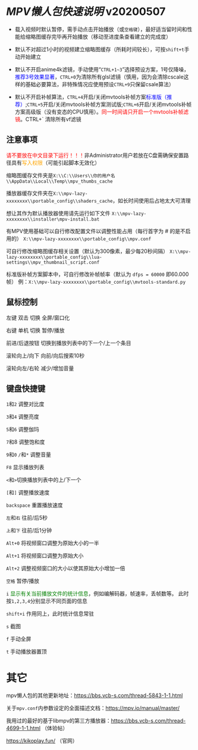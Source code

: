 # _MPV懒人包快速说明_ v20200507

* 载入视频时默认暂停，需手动点击开始播放（或`空格键`），最好适当留时间和性能给缩略图缓存完毕再开始播放（移动至进度条查看建立的完成度）

* 默认不对超过1小时的视频建立缩略图缓存（所耗时间较长），可按`shift+t`手动开始建立

* 默认不开启anime4k滤镜，手动使用“`CTRL+1~3`”选择预设方案，1号仅降噪，<span style="color:blue">推荐3号效果显著</span>，`CTRL+0`为清除所有glsl滤镜（慎用，因为会清除cscale这样的基础必要算法，非特殊情况应使用预设`CTRL+9`只保留csale算法）

* 默认不开启补帧算法，`CTRL+4`开启/关闭mvtools补帧方案<font color=blue>标准版（推荐）</font>;`CTRL+5`开启/关闭mvtools补帧方案测试版;`CTRL+6`开启/关闭mvtools补帧方案高级版（没有变态的CPU慎用）。<span style="color:red">同一时间请只开启一个mvtools补帧滤镜</span>。CTRL+` 清除所有vf滤镜

## **注意事项**

<font color=red>请不要放在中文目录下运行！！！</font>非Administrator用户若放在C盘需确保安置路径具有<font color=orange>写入权限</font>（可能引起脚本无效化）

缩略图缓存文件夹是`X:\\C:\\Users\\你的用户名\\AppData\\Local\\Temp\\mpv_thumbs_cache`

播放器缓存文件夹在`X:\\mpv-lazy-xxxxxxxx\\portable_config\\shaders_cache`，如长时间使用后占地太大可清理

想让其作为默认播放器使用请先运行如下文件
`X:\\mpv-lazy-xxxxxxxx\\installer\mpv-install.bat`

有MPV使用基础可以自行修改配置文件以调整性能占用（每行首字为 # 的是不启用的）
`X:\\mpv-lazy-xxxxxxxx\\portable_config\\mpv.conf`

可自行修改缩略图缓存相关设置（默认为300像素，最少每20秒间隔）
`X:\\mpv-lazy-xxxxxxxx\\portable_config\\lua-settings\\mpv_thumbnail_script.conf`

标准版补帧方案脚本中，可自行修改补帧帧率（默认为 `dfps = 60000` 即60.000帧）
例：`X:\\mpv-lazy-xxxxxxxx\\portable_config\\mvtools-standard.py`

## **鼠标控制**

左键 双击 切换 全屏/窗口化

右键 单机 切换 暂停/播放

前进/后退按钮 切换到播放列表中的下一个/上一个条目

滚轮向上/向下 向前/向后搜索10秒

滚轮向左/右轮 减少/增加音量



## **键盘快捷键**

`1`和`2` 调整对比度

`3`和`4` 调整亮度

`5`和`6` 调整伽玛

`7`和8 调整饱和度

`9`和`0` `/`和`*` 调整音量

`F8` 显示播放列表

`<`和`>`切换播放列表中的上/下一个

`[`和`]` 调整播放速度

`backspace` 重置播放速度

`左`和`右` 往前/后5秒

`上`和`下` 往前/后1分钟

`Alt+0` 将视频窗口调整为原始大小的一半

`Alt+1` 将视频窗口调整为原始大小

`Alt+2` 调整视频窗口的大小以使其原始大小增加一倍

`空格` 暂停/播放

`i` <font color=green>显示有关当前播放文件的统计信息</font>，例如编解码器，帧速率，丢帧数等。 此时按`1,2,3,4`分别显示不同页面的信息

`shift+i` 作用同上，此时统计信息常驻

`s` 截图

`f` 手动全屏

`t` 手动播放器置顶

# 其它

mpv懒人包的其他更新地址：https://bbs.vcb-s.com/thread-5843-1-1.html

关于`mpv.conf`内参数设定的全面描述文档：https://mpv.io/manual/master/

我用过的最好的基于libmpv的第三方播放器：https://bbs.vcb-s.com/thread-4699-1-1.html （体验帖）

https://kikoplay.fun/ （官网）

